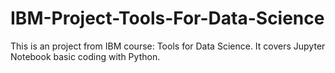# IBM-Project-Tools-For-Data-Science
This is an project from IBM course: Tools for Data Science. It covers Jupyter Notebook basic coding with Python.
